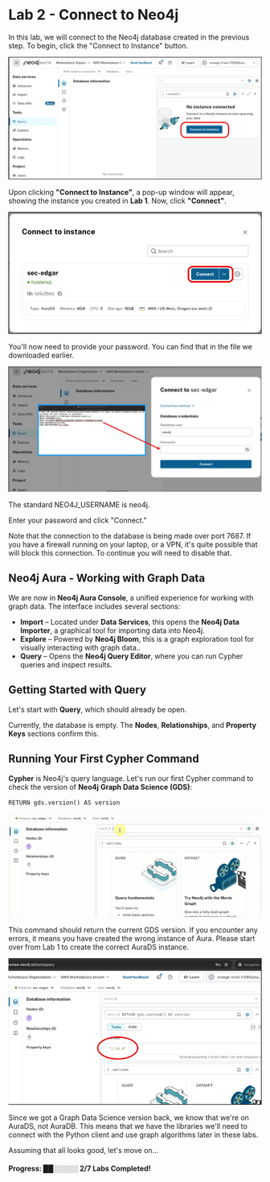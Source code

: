 # Lab 2 - Connect to Neo4j
In this lab, we will connect to the Neo4j database created in the previous step. To begin, click the "Connect to Instance" button.

![](images/01.png)

Upon clicking **"Connect to Instance"**, a pop-up window will appear, showing the instance you created in **Lab 1**. Now, click **"Connect"**.

![](images/02.png)

You'll now need to provide your password.  You can find that in the file we downloaded earlier.  

![](images/03.png)

The standard NEO4J_USERNAME is neo4j.  

Enter your password and click "Connect."

Note that the connection to the database is being made over port 7687.  If you have a firewall running on your laptop, or a VPN, it's quite possible that will block this connection.  To continue you will need to disable that.

## Neo4j Aura - Working with Graph Data  

We are now in **Neo4j Aura Console**, a unified experience for working with graph data. The interface includes several sections:  

- **Import** – Located under **Data Services**, this opens the **Neo4j Data Importer**, a graphical tool for importing data into Neo4j.
- **Explore** – Powered by **Neo4j Bloom**, this is a graph exploration tool for visually interacting with graph data..
- **Query** – Opens the **Neo4j Query Editor**, where you can run Cypher queries and inspect results.

## Getting Started with Query  

Let's start with **Query**, which should already be open.  

Currently, the database is empty. The **Nodes**, **Relationships**, and **Property Keys** sections confirm this.  

## Running Your First Cypher Command  

**Cypher** is Neo4j's query language. Let's run our first Cypher command to check the version of **Neo4j Graph Data Science (GDS)**:  

```cypher
RETURN gds.version() AS version
```

![](images/11.gif)

This command should return the current GDS version. If you encounter any errors, it means you have created the wrong instance of Aura. Please start over from Lab 1 to create the correct AuraDS instance.

![](images/11.png)

Since we got a Graph Data Science version back, we know that we're on AuraDS, not AuraDB.  This means that we have the libraries we'll need to connect with the Python client and use graph algorithms later in these labs.

Assuming that all looks good, let's move on...

#### Progress:  ██░░░░░ 2/7 Labs Completed!

